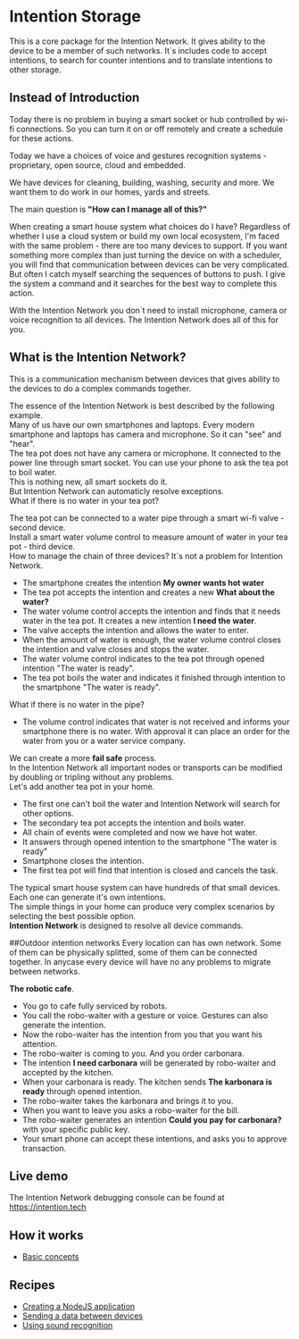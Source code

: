 # Intention Storage
This is a core package for the Intention Network. It gives ability to the device
to be a member of such networks.
It`s includes code to accept intentions, to search for counter intentions and to translate
intentions to other storage. 

## Instead of Introduction
Today there is no problem in buying a smart socket or hub controlled by wi-fi connections.
So you can turn it on or off remotely and create a schedule for these actions.

Today we have a choices of voice and gestures recognition systems - proprietary, 
open source, cloud and embedded.

We have devices for cleaning, building, washing, security and more.
We want them to do work in our homes, yards and streets.

The main question is **"How can I manage all of this?"**

When creating a smart house system what choices do I have?
Regardless of whether I use a cloud system or build my own local ecosystem,
I'm faced with the same problem - there are too many devices to support. 
If you want something more complex than just turning the device on with 
a scheduler, you will find that communication between devices can be 
very complicated.
But often I catch myself searching the sequences of buttons to push. I give the system a command and it 
searches for the best way to complete this action.

With the Intention Network you don`t need to install microphone, camera or voice recognition to all devices.
The Intention Network does all of this for you.

## What is the Intention Network?
This is a communication mechanism between devices that gives ability to the devices to do a complex commands together. 
 
The essence of the Intention Network is best described by the following example.  
Many of us have our own smartphones and laptops. Every modern smartphone and laptops has camera and microphone.
So it can "see" and "hear".   
The tea pot does not have any camera or microphone. 
It connected to the power line through smart socket. 
You can use your phone to ask the tea pot to boil water.    
This is nothing new, all smart sockets do it.     
But Intention Network can automaticly resolve exceptions.   
What if there is no water in your tea pot?  

The tea pot can be connected to a water pipe through a smart wi-fi valve - second device.      
Install a smart water volume control to measure amount of water in your tea pot - third device.  
How to manage the chain of three devices? It`s not a problem for Intention Network.
* The smartphone creates the intention **My owner wants hot water**
* The tea pot accepts the intention and creates a new **What about the water?**
* The water volume control accepts the intention and finds that it needs water in the tea pot.
It creates a new intention **I need the water**.
* The valve accepts the intention and allows the water to enter. 
* When the amount of water is enough, the water volume control closes the intention and valve closes and stops the water.
* The water volume control indicates to the tea pot through opened intention "The water is ready".
* The tea pot boils the water and indicates it finished through intention to the smartphone "The water is ready".

What if there is no water in the pipe?

* The volume control indicates that water is not received and informs your smartphone there is no water. 
With approval it can place an order for the water from you or a water service company.
   
We can create a more **fail safe** process.   
In the Intention Network all important nodes or transports can be modified by doubling or tripling
without any problems.   
Let's add another tea pot in your home. 

* The first one can't boil the water and Intention Network will search for other options.
* The secondary tea pot accepts the intention and boils water.
* All chain of events were completed and now we have hot water.
* It answers through opened intention to the smartphone "The water is ready"
* Smartphone closes the intention.
* The first tea pot will find that intention is closed and cancels the task.
 
The typical smart house system can have hundreds of that small devices. Each one can generate it's own intentions.     
The simple things in your home can produce very complex scenarios by selecting the best possible option.  
**Intention Network** is designed to resolve all device commands.   

##Outdoor intention networks
Every location can has own network. Some of them can be physically splitted, 
some of them can be connected together.
In anycase every device will have no any problems to migrate between networks.   

**The robotic cafe**.

* You go to cafe fully serviced by robots.
* You call the robo-waiter with a gesture or voice. Gestures can also generate the intention.
* Now the robo-waiter has the intention from you that you want his attention.
* The robo-waiter is coming to you. And you order carbonara.
* The intention **I need carbonara** will be generated by robo-waiter and accepted by the kitchen.
* When your carbonara is ready. The kitchen sends **The karbonara is ready** through opened
intention.
* The robo-waiter takes the karbonara and brings it to you.
* When you want to leave you asks a robo-waiter for the bill.
* The robo-waiter generates an intention **Could you pay for carbonara?** with your specific public key.
* Your smart phone can accept these intentions, and asks you to approve transaction. 
  
## Live demo
The Intention Network debugging console can be found at https://intention.tech

## How it works
 + [Basic concepts](docs/basic-concepts.md)

## Recipes
+ [Creating a NodeJS application](docs/recipes/creating-nodejs-application.md)
+ [Sending a data between devices](docs/recipes/sending-data-between-devices.md)
+ [Using sound recognition](docs/recipes/using-sound-recognition.md)